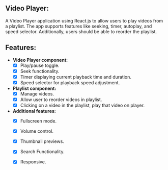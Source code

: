 ## Video Player:
A Video Player application using React.js to allow users to play videos from a playlist. The app  supports features like seeking, timer, autoplay, and speed selector. Additionally, users should be able to reorder the playlist.

## Features: 
- **Video Player component:** 
    - [x] Play/pause toggle. 
    - [x] Seek functionality. 
    - [x] Timer displaying current playback time and duration.
    - [x] Speed selector for playback speed adjustment.
- **Playlist component:** 
    - [x] Manage videos.
    - [x] Allow user to reorder videos in playlist. 
    - [x] Clicking on a video in the playlist, play that video on player.
- **Additional features:** 
    - [x] Fullscreen mode.
    - [x] Volume control.
    - [x] Thumbnail previews.
    - [x] Search Functionality.
    - [x] Responsive.

